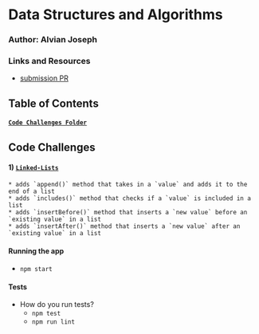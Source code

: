# Data Structures and Algorithms

### Author: Alvian Joseph

### Links and Resources
* [submission PR](https://github.com/alvian-401-advanced-javascript/data-structures-and-algorithms/pull/4)



## Table of Contents
#### [`Code Challenges Folder`](https://github.com/alvian-401-advanced-javascript/data-structures-and-algorithms/tree/master/challenges)

## Code Challenges
#### 1) [`Linked-Lists`](https://github.com/alvian-401-advanced-javascript/data-structures-and-algorithms/tree/master/challenges/challenge-06)
    * adds `append()` method that takes in a `value` and adds it to the end of a list
    * adds `includes()` method that checks if a `value` is included in a list
    * adds `insertBefore()` method that inserts a `new value` before an `existing value` in a list
    * adds `insertAfter()` method that inserts a `new value` after an `existing value` in a list



#### Running the app
* `npm start`


  
#### Tests
* How do you run tests?
  * `npm test`
  * `npm run lint`